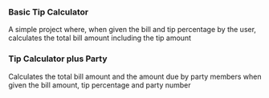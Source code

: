 ### Basic Tip Calculator

A simple project where, when given the bill and tip percentage by the user, calculates the total bill amount including the tip amount


### Tip Calculator plus Party

Calculates the total bill amount and the amount due by party members when given the bill amount, tip percentage and party number
